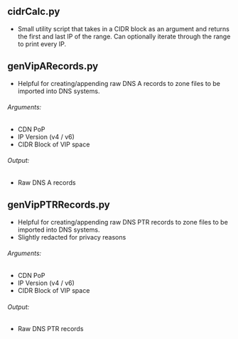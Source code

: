 ## cidrCalc.py
- Small utility script that takes in a CIDR block as an argument and returns the first and last IP of the range. Can optionally iterate through the range to print every IP.

## genVipARecords.py
- Helpful for creating/appending raw DNS A records to zone files to be imported into DNS systems.
###### Arguments:
- CDN PoP
- IP Version (v4 / v6)
- CIDR Block of VIP space
###### Output:
- Raw DNS A records

## genVipPTRRecords.py
- Helpful for creating/appending raw DNS PTR records to zone files to be imported into DNS systems.
- Slightly redacted for privacy reasons
###### Arguments:
- CDN PoP
- IP Version (v4 / v6)
- CIDR Block of VIP space
###### Output:
- Raw DNS PTR records
